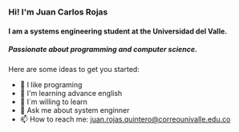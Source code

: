 ### Hi! I'm Juan Carlos Rojas
#### I am a systems engineering student at the Universidad del Valle.
##### Passionate about programming and computer science.

Here are some ideas to get you started:

- 🔭 I like programing 
- 🌱 I'm learning advance english 
- 👯 I´m willing to learn
- 💬 Ask me about system enginner
- 📫 How to reach me: juan.rojas.quintero@correounivalle.edu.co
